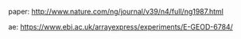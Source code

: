 paper: http://www.nature.com/ng/journal/v39/n4/full/ng1987.html

ae: https://www.ebi.ac.uk/arrayexpress/experiments/E-GEOD-6784/
